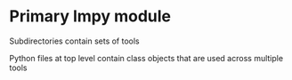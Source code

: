 # Primary lmpy module

Subdirectories contain sets of tools

Python files at top level contain class objects that are used across multiple tools
